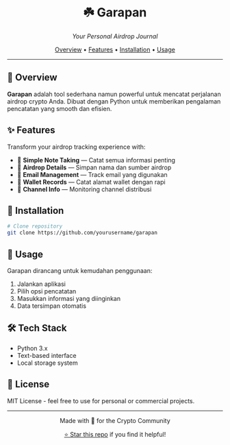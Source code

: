 <div align="center">
  
# ☘️ Garapan

*Your Personal Airdrop Journal*

[Overview](#overview) • [Features](#features) • [Installation](#installation) • [Usage](#usage)

</div>

---

## 🌿 Overview

**Garapan** adalah tool sederhana namun powerful untuk mencatat perjalanan airdrop crypto Anda. Dibuat dengan Python untuk memberikan pengalaman pencatatan yang smooth dan efisien.

## ✨ Features

Transform your airdrop tracking experience with:

- 📝 **Simple Note Taking** — Catat semua informasi penting
- 🎯 **Airdrop Details** — Simpan nama dan sumber airdrop
- 📧 **Email Management** — Track email yang digunakan
- 💎 **Wallet Records** — Catat alamat wallet dengan rapi
- 🔄 **Channel Info** — Monitoring channel distribusi

## 🚀 Installation

```bash
# Clone repository
git clone https://github.com/yourusername/garapan

```

## 💫 Usage

Garapan dirancang untuk kemudahan penggunaan:

1. Jalankan aplikasi
2. Pilih opsi pencatatan
3. Masukkan informasi yang diinginkan
4. Data tersimpan otomatis

## 🛠️ Tech Stack

- Python 3.x
- Text-based interface
- Local storage system

## 📜 License

MIT License - feel free to use for personal or commercial projects.

---

<div align="center">

Made with 💚 for the Crypto Community

[⭐ Star this repo](https://github.com/yourusername/garapan) if you find it helpful!

</div>
